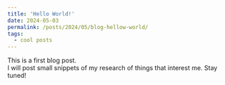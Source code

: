 ```yaml
---
title: 'Hello World!'
date: 2024-05-03
permalink: /posts/2024/05/blog-hellow-world/
tags:
  - cool posts
---
```


This is a first blog post.  
I will post small snippets of my research of things that interest me. Stay tuned!
